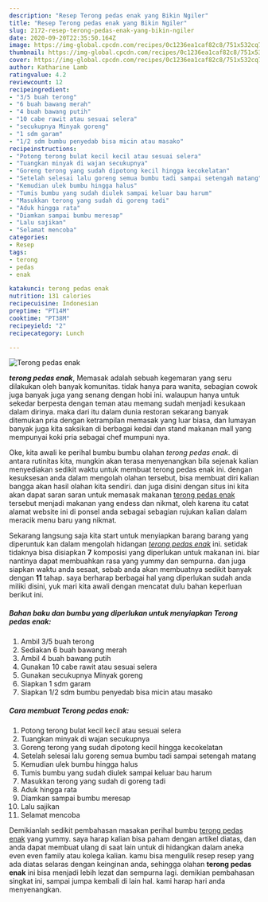 ```yaml
---
description: "Resep Terong pedas enak yang Bikin Ngiler"
title: "Resep Terong pedas enak yang Bikin Ngiler"
slug: 2172-resep-terong-pedas-enak-yang-bikin-ngiler
date: 2020-09-20T22:35:50.164Z
image: https://img-global.cpcdn.com/recipes/0c1236ea1caf82c8/751x532cq70/terong-pedas-enak-foto-resep-utama.jpg
thumbnail: https://img-global.cpcdn.com/recipes/0c1236ea1caf82c8/751x532cq70/terong-pedas-enak-foto-resep-utama.jpg
cover: https://img-global.cpcdn.com/recipes/0c1236ea1caf82c8/751x532cq70/terong-pedas-enak-foto-resep-utama.jpg
author: Katharine Lamb
ratingvalue: 4.2
reviewcount: 12
recipeingredient:
- "3/5 buah terong"
- "6 buah bawang merah"
- "4 buah bawang putih"
- "10 cabe rawit atau sesuai selera"
- "secukupnya Minyak goreng"
- "1 sdm garam"
- "1/2 sdm bumbu penyedab bisa micin atau masako"
recipeinstructions:
- "Potong terong bulat kecil kecil atau sesuai selera"
- "Tuangkan minyak di wajan secukupnya"
- "Goreng terong yang sudah dipotong kecil hingga kecokelatan"
- "Setelah selesai lalu goreng semua bumbu tadi sampai setengah matang"
- "Kemudian ulek bumbu hingga halus"
- "Tumis bumbu yang sudah diulek sampai keluar bau harum"
- "Masukkan terong yang sudah di goreng tadi"
- "Aduk hingga rata"
- "Diamkan sampai bumbu meresap"
- "Lalu sajikan"
- "Selamat mencoba"
categories:
- Resep
tags:
- terong
- pedas
- enak

katakunci: terong pedas enak 
nutrition: 131 calories
recipecuisine: Indonesian
preptime: "PT14M"
cooktime: "PT38M"
recipeyield: "2"
recipecategory: Lunch

---
```



![Terong pedas enak](https://img-global.cpcdn.com/recipes/0c1236ea1caf82c8/751x532cq70/terong-pedas-enak-foto-resep-utama.jpg)

<b><i>terong pedas enak</i></b>, Memasak adalah sebuah kegemaran yang seru dilakukan oleh banyak komunitas. tidak hanya para wanita, sebagian cowok juga banyak juga yang senang dengan hobi ini. walaupun hanya untuk sekedar berpesta dengan teman atau memang sudah menjadi kesukaan dalam dirinya. maka dari itu dalam dunia restoran sekarang banyak ditemukan pria dengan ketrampilan memasak yang luar biasa, dan lumayan banyak juga kita saksikan di berbagai kedai dan stand makanan mall yang mempunyai koki pria sebagai chef mumpuni nya.

Oke, kita awali ke perihal bumbu bumbu olahan <i>terong pedas enak</i>. di antara rutinitas kita, mungkin akan terasa menyenangkan bila sejenak kalian menyediakan sedikit waktu untuk membuat terong pedas enak ini. dengan kesuksesan anda dalam mengolah olahan tersebut, bisa membuat diri kalian bangga akan hasil olahan kita sendiri. dan juga disini dengan situs ini kita akan dapat saran saran untuk memasak makanan <u>terong pedas enak</u> tersebut menjadi makanan yang endess dan nikmat, oleh karena itu catat alamat website ini di ponsel anda sebagai sebagian rujukan kalian dalam meracik menu baru yang nikmat.




Sekarang langsung saja kita start untuk menyiapkan barang barang yang diperuntuk kan dalam mengolah hidangan <u><i>terong pedas enak</i></u> ini. setidak tidaknya bisa disiapkan <b>7</b> komposisi yang diperlukan untuk makanan ini. biar nantinya dapat membuahkan rasa yang yummy dan sempurna. dan juga siapkan waktu anda sesaat, sebab anda akan membuatnya sedikit banyak dengan <b>11</b> tahap. saya berharap berbagai hal yang diperlukan sudah anda miliki disini, yuk mari kita awali dengan mencatat dulu bahan keperluan berikut ini.

<!--inarticleads1-->

##### Bahan baku dan bumbu yang diperlukan untuk menyiapkan Terong pedas enak:

1. Ambil 3/5 buah terong
1. Sediakan 6 buah bawang merah
1. Ambil 4 buah bawang putih
1. Gunakan 10 cabe rawit atau sesuai selera
1. Gunakan secukupnya Minyak goreng
1. Siapkan 1 sdm garam
1. Siapkan 1/2 sdm bumbu penyedab bisa micin atau masako




<!--inarticleads2-->

##### Cara membuat Terong pedas enak:

1. Potong terong bulat kecil kecil atau sesuai selera
1. Tuangkan minyak di wajan secukupnya
1. Goreng terong yang sudah dipotong kecil hingga kecokelatan
1. Setelah selesai lalu goreng semua bumbu tadi sampai setengah matang
1. Kemudian ulek bumbu hingga halus
1. Tumis bumbu yang sudah diulek sampai keluar bau harum
1. Masukkan terong yang sudah di goreng tadi
1. Aduk hingga rata
1. Diamkan sampai bumbu meresap
1. Lalu sajikan
1. Selamat mencoba




Demikianlah sedikit pembahasan masakan perihal bumbu <u>terong pedas enak</u> yang yummy. saya harap kalian bisa paham dengan artikel diatas, dan anda dapat membuat ulang di saat lain untuk di hidangkan dalam aneka even even family atau kolega kalian. kamu bisa mengulik resep resep yang ada diatas selaras dengan keinginan anda, sehingga olahan <b>terong pedas enak</b> ini bisa menjadi lebih lezat dan sempurna lagi. demikian pembahasan singkat ini, sampai jumpa kembali di lain hal. kami harap hari anda menyenangkan.
